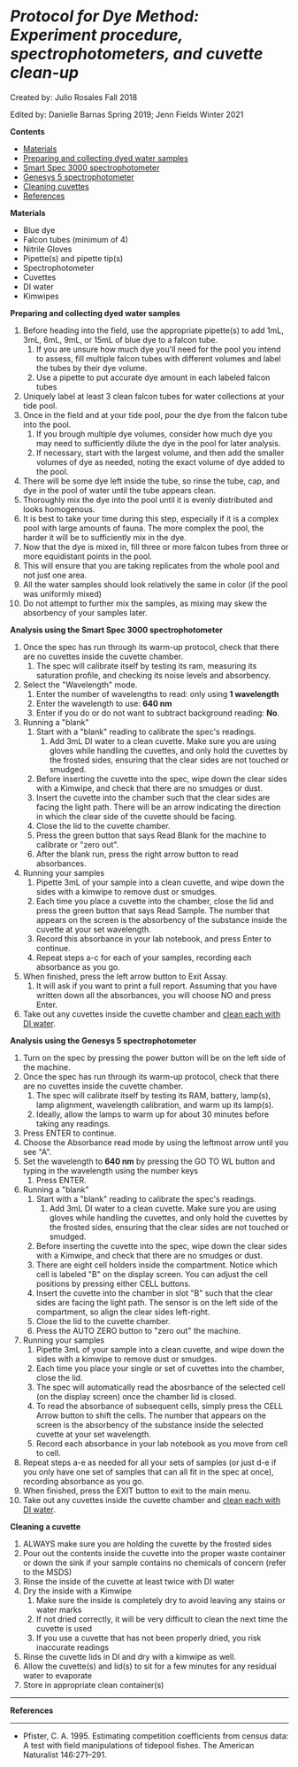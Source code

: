 #  *Protocol for Dye Method: Experiment procedure, spectrophotometers, and cuvette clean-up*

Created by: Julio Rosales Fall 2018

Edited by: Danielle Barnas Spring 2019; Jenn Fields Winter 2021

**Contents**  
* [Materials](#materials)  
* [Preparing and collecting dyed water samples](#adding_dye)  
* [Smart Spec 3000 spectrophotometer](#smart_spec_3000)  
* [Genesys 5 spectrophotometer](#genesys_5_spec)  
* [Cleaning cuvettes](#clean_cuvettes)
* [References](#References)

<a name=materials></a> **Materials**  
* Blue dye  
* Falcon tubes (minimum of 4)  
* Nitrile Gloves
* Pipette(s) and pipette tip(s)
* Spectrophotometer
* Cuvettes
* DI water
* Kimwipes

<a name="adding_dye"></a> **Preparing and collecting dyed water samples**  

1. Before heading into the field, use the appropriate pipette(s) to add 1mL, 3mL, 6mL, 9mL, or 15mL of blue dye to a falcon tube.  
    1. If you are unsure how much dye you'll need for the pool you intend to assess, fill multiple falcon tubes with different volumes and label the tubes by their dye volume.
    2. Use a pipette to put accurate dye amount in each labeled falcon tubes
1. Uniquely label at least 3 clean falcon tubes for water collections at your tide pool.
1. Once in the field and at your tide pool, pour the dye from the falcon tube into the pool.  
    1. If you brough multiple dye volumes, consider how much dye you may need to sufficiently dilute the dye in the pool for later analysis.
    1. If necessary, start with the largest volume, and then add the smaller volumes of dye as needed, noting the exact volume of dye added to the pool.
1. There will be some dye left inside the tube, so rinse the tube, cap, and dye in the pool of water until the tube appears clean.
1. Thoroughly mix the dye into the pool until it is evenly distributed and looks homogenous.
  1. It is best to take your time during this step, especially if it is a complex pool with large amounts of fauna. The more complex the pool, the harder it will be to sufficiently mix in the dye.
1. Now that the dye is mixed in, fill three or more falcon tubes from three or more equidistant points in the pool.
  1. This will ensure that you are taking replicates from the whole pool and not just one area.
  1. All the water samples should look relatively the same in color (if the pool was uniformly mixed)
  1. Do not attempt to further mix the samples, as mixing may skew the absorbency of your samples later.

<a name="smart_spec_3000"></a> **Analysis using the Smart Spec 3000 spectrophotometer**  
 
1. Once the spec has run through its warm-up protocol, check that there are no cuvettes inside the cuvette chamber.
  	1.	The spec will calibrate itself by testing its ram, measuring its saturation profile, and checking its noise levels and absorbency.
1. Select the "Wavelength" mode.
  	1. Enter the number of wavelengths to read: only using **1 wavelength**
  	1. Enter the wavelength to use: **640 nm**
    1. Enter if you do or do not want to subtract background reading: **No**. 
1. Running a "blank"
    1. Start with a "blank" reading to calibrate the spec's readings.
  	    1. Add 3mL DI water to a clean cuvette. Make sure you are using gloves while handling the cuvettes, and only hold the cuvettes by the frosted sides, ensuring that the clear sides are not touched or smudged.
    1. Before inserting the cuvette into the spec, wipe down the clear sides with a Kimwipe, and check that there are no smudges or dust.
    1. Insert the cuvette into the chamber such that the clear sides are facing the light path. There will be an arrow indicating the direction in which the clear side of the cuvette should be facing.
    1. Close the lid to the cuvette chamber.
    1. Press the green button that says Read Blank for the machine to calibrate or "zero out". 
    1. After the blank run, press the right arrow button to read absorbances.
1. Running your samples
    1. Pipette 3mL of your sample into a clean cuvette, and wipe down the sides with a kimwipe to remove dust or smudges.
  	1. Each time you place a cuvette into the chamber, close the lid and press the green button that says Read Sample.	The number that appears on the screen is the absorbency of the substance inside the cuvette at your set wavelength.
  	1. Record this absorbance in your lab notebook, and press Enter to continue.
    1. Repeat steps a-c for each of your samples, recording each absorbance as you go. 
1. When finished, press the left arrow button to Exit Assay.
  	1. It will ask if you want to print a full report. Assuming that you have written down all the absorbances, you will choose NO and press Enter.
1. Take out any cuvettes inside the cuvette chamber and [clean each with DI water](#clean_cuvettes).

<a name="genesys_5_spec"></a> **Analysis using the Genesys 5 spectrophotometer**  
  
1. Turn on the spec by pressing the power button will be on the left side of the machine.
1.	Once the spec has run through its warm-up protocol, check that there are no cuvettes inside the cuvette chamber.
  	1. The spec will calibrate itself by testing its RAM, battery, lamp(s), lamp alignment, wavelength calibration, and warm up its lamp(s).
    1. Ideally, allow the lamps to warm up for about 30 minutes before taking any readings.
1. Press ENTER to continue.
1. Choose the Absorbance read mode by using the leftmost arrow until you see "A".
1. Set the wavelength to **640 nm** by pressing the GO TO WL button and typing in the wavelength using the number keys
    1. Press ENTER.
1. Running a "blank"
    1. Start with a "blank" reading to calibrate the spec's readings.
  	    1. Add 3mL DI water to a clean cuvette. Make sure you are using gloves while handling the cuvettes, and only hold the cuvettes by the frosted sides, ensuring that the clear sides are not touched or smudged.
    1. Before inserting the cuvette into the spec, wipe down the clear sides with a Kimwipe, and check that there are no smudges or dust.
    1. There are eight cell holders inside the compartment. Notice which cell is labeled "B" on the display screen. You can adjust the cell positions by pressing either CELL buttons.
    1. Insert the cuvette into the chamber in slot "B" such that the clear sides are facing the light path. The sensor is on the left side of the compartment, so align the clear sides left-right.
    1. Close the lid to the cuvette chamber.
  	1. Press the AUTO ZERO button to "zero out" the machine.
1. Running your samples
    1. Pipette 3mL of your sample into a clean cuvette, and wipe down the sides with a kimwipe to remove dust or smudges.
  	1. Each time you place your single or set of cuvettes into the chamber, close the lid.
    1. The spec will automatically read the abosrbance of the selected cell (on the display screen) once the chamber lid is closed.
    1. To read the absorbance of subsequent cells, simply press the CELL Arrow button to shift the cells. The number that appears on the screen is the absorbency of the substance inside the selected cuvette at your set wavelength.
  	1. Record each absorbance in your lab notebook as you move from cell to cell.
1. Repeat steps a-e as needed for all your sets of samples (or just d-e if you only have one set of samples that can all fit in the spec at once), recording absorbance as you go.
1. When finished, press the EXIT button to exit to the main menu.
1. Take out any cuvettes inside the cuvette chamber and [clean each with DI water](#clean_cuvettes).


<a name="clean_cuvettes"></a> **Cleaning a cuvette**  

1. ALWAYS make sure you are holding the cuvette by the frosted sides
1. Pour out the contents inside the cuvette into the proper waste container or down the sink if your sample contains no chemicals of concern (refer to the MSDS)
1. Rinse the inside of the cuvette at least twice with DI water
1. Dry the inside with a Kimwipe
 	  1. Make sure the inside is completely dry to avoid leaving any stains or water marks
  	1. If not dried correctly, it will be very difficult to clean the next time the cuvette is used
  	1. If you use a cuvette that has not been properly dried, you risk inaccurate readings
1. Rinse the cuvette lids in DI and dry with a kimwipe as well.
1. Allow the cuvette(s) and lid(s) to sit for a few minutes for any residual water to evaporate
1. Store in appropriate clean container(s)
***
<a name="References"></a> **References**
***
  *  Pfister, C. A. 1995. Estimating competition coefficients from census data: A test with field   manipulations of tidepool fishes. The American Naturalist 146:271–291.
 
